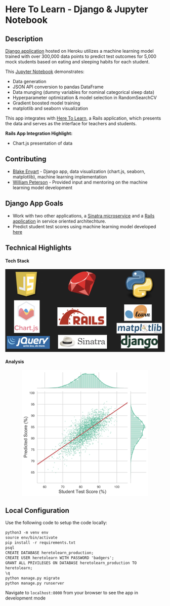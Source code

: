 # Here To Learn - Django & Jupyter Notebook

## Description
 [Django application](http://lit-fortress-28598.herokuapp.com/) hosted on Heroku utilizes a machine learning model trained with over 300,000 data points to predict test outcomes for 5,000 mock students based on eating and sleeping habits for each student.

 This [Jupyter Notebook](https://github.com/blake-enyart/heretolearn_django/blob/master/jupyter_notebook/ml-generator.ipynb) demonstrates:
* Data generation
* JSON API conversion to pandas DataFrame
* Data munging (dummy variables for nominal categorical sleep data)
* Hyperparameter optimization & model selection in RandomSearchCV
* Gradient boosted model training
* matplotlib and seaborn visualization

 This app integrates with [Here To Learn](https://young-anchorage-86985.herokuapp.com), a Rails application, which presents the data and serves as the interface for teachers and students.

**Rails App Integration Highlight:**
* Chart.js presentation of data

## Contributing
* [Blake Enyart](https://github.com/blake-enyart) - Django app, data visualization (chart.js, seaborn, matplotlib), machine learning implementation
* [William Peterson](https://github.com/wipegup) - Provided input and mentoring on the machine learning model development

## Django App Goals
* Work with two other applications, a [Sinatra microservice](https://aqueous-caverns-33840.herokuapp.com) and a [Rails application](https://young-anchorage-86985.herokuapp.com) in service oriented architechture.
* Predict student test scores using machine learning model developed [here](https://github.com/blake-enyart/heretolearn_django/blob/master/jupyter_notebook/ml-generator.ipynb)

## Technical Highlights
#### Tech Stack
<p align="center">
 <img src="media/README/tech_stack.png" width="600" height="auto"/>
</p>

#### Analysis
<p align="center">
 <img src="media/README/joint_plot.png" width="400" height="auto"/>
</p>

## Local Configuration

Use the following code to setup the code locally:
```
python3 -m venv env
source env/bin/activate
pip install -r requirements.txt
psql
CREATE DATABASE heretolearn_production;
CREATE USER heretolearn WITH PASSWORD 'badgers';
GRANT ALL PRIVILEGES ON DATABASE heretolearn_production TO heretolearn;
\q
python manage.py migrate
python manage.py runserver
 ```
 Navigate to `localhost:8000` from your browser to see the app in development mode
